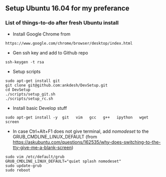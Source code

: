 ## Setup Ubuntu 16.04 for my preferance 
### List of things-to-do after fresh Ubuntu install

* Install Google Chrome from
```
https://www.google.com/chrome/browser/desktop/index.html
```

* Gen ssh key and add to Github repo
```
ssh-keygen -t rsa
```

* Setup scripts 
```
sudo apt-get install git
git clone git@github.com:ankdesh/DevSetup.git
cd DevSetup
./scripts/setup_git.sh
./scripts/setup_rc.sh
```

* Install basic Develop stuff
``` 
sudo apt-get install -y  git   vim   gcc   g++   ipython   wget   screen 
```

* In case Ctrl+Alt+F1 does not give terminal, add *nomodeset* to the GRUB_CMDLINE_LINUX_DEFAULT (from https://askubuntu.com/questions/162535/why-does-switching-to-the-tty-give-me-a-blank-screen)

``` 
sudo vim /etc/default/grub
GRUB_CMDLINE_LINUX_DEFAULT="quiet splash nomodeset"
sudo update-grub
sudo reboot
``` 

